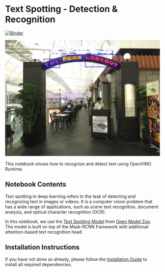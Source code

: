 # Text Spotting - Detection & Recognition

[![Binder](https://mybinder.org/badge_logo.svg)](https://mybinder.org/v2/gh/openvinotoolkit/openvino_notebooks/HEAD?labpath=notebooks%2F204-text-spotting%2F204-text-spotting.ipynb)

![meter](./text-spotted.jpg)

This notebook shows how to recognize and detect text using OpenVINO Runtime.

## Notebook Contents

Text spotting in deep learning refers to the task of detecting and recognizing text in images or videos. It is a computer vision problem that has a wide range of applications, such as scene text recognition, document analysis, and optical character recognition (OCR).

In this notebook, we use the [Text Spotting Model](https://github.com/openvinotoolkit/open_model_zoo/blob/master/models/intel/text-spotting-0005) from [Open Model Zoo](https://github.com/openvinotoolkit/open_model_zoo/). The model is built on top of the Mask-RCNN framework with additional attention-based text recognition head.

## Installation Instructions

If you have not done so already, please follow the [Installation Guide](../../README.md) to install all required dependencies.
